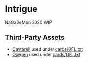 # Intrigue

NaGaDeMon 2020 WIP

## Third-Party Assets

- [Cantarell](https://fonts.google.com/specimen/Cantarell) used under  [cards/OFL.txt](OFL)
- [Oxygen](https://fonts.google.com/specimen/Oxygen) used under [cards/OFL.txt](OFL)